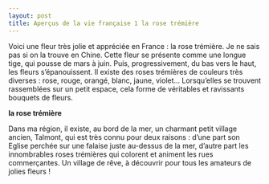 ```yaml
---
layout: post
title: Aperçus de la vie française 1 la rose trémière
---
```


Voici une fleur très jolie et appréciée en France : la rose trémière. Je ne sais pas si on la trouve en Chine. Cette fleur se présente comme une longue tige, qui pousse de mars à juin. Puis, progressivement, du bas vers le haut, les fleurs s’épanouissent. Il existe des roses trémières de couleurs très diverses : rose, rouge, orangé, blanc, jaune, violet… Lorsqu’elles se trouvent rassemblées sur un petit espace, cela forme de véritables et ravissants bouquets de fleurs.

[](/node/68)**la rose trémière**

Dans ma région, il existe, au bord de la mer, un charmant petit village ancien, Talmont, qui est très connu pour deux raisons : d’une part son Eglise perchée sur une falaise juste au-dessus de la mer, d’autre part les innombrables roses trémières qui colorent et animent les rues commerçantes. Un village de rêve, à découvrir pour tous les amateurs de jolies fleurs !
